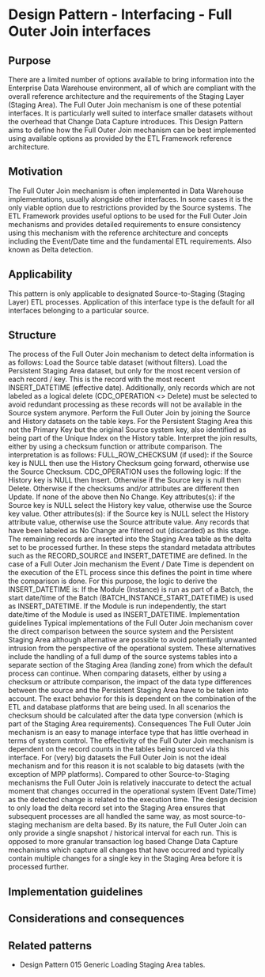 # Design Pattern - Interfacing - Full Outer Join interfaces

## Purpose

There are a limited number of options available to bring information into the Enterprise Data Warehouse environment, all of which are compliant with the overall reference architecture and the requirements of the Staging Layer (Staging Area). The Full Outer Join mechanism is one of these potential interfaces. It is particularly well suited to interface smaller datasets without the overhead that Change Data Capture introduces.  This Design Pattern aims to define how the Full Outer Join mechanism can be best implemented using available options as provided by the ETL Framework reference architecture.

## Motivation

The Full Outer Join mechanism is often implemented in Data Warehouse implementations, usually alongside other interfaces. In some cases it is the only viable option due to restrictions provided by the Source systems. The ETL Framework provides useful options to be used for the Full Outer Join mechanisms and provides detailed requirements to ensure consistency using this mechanism with the reference architecture and concepts including the Event/Date time and the fundamental ETL requirements.
Also known as
Delta detection.

## Applicability

This pattern is only applicable to designated Source-to-Staging (Staging Layer) ETL processes. Application of this interface type is the default for all interfaces belonging to a particular source.

## Structure

The process of the Full Outer Join mechanism to detect delta information is as follows:
Load the Source table dataset (without filters).
Load the Persistent Staging Area dataset, but only for the most recent version of each record / key. This is the record with the most recent INSERT_DATETIME (effective date). Additionally, only records which are not labeled as a logical delete (CDC_OPERATION <> Delete) must be selected to avoid redundant processing as these records will not be available in the Source system anymore.
Perform the Full Outer Join by joining the Source and History datasets on the table keys. For the Persistent Staging Area this not the Primary Key but the original Source system key, also identified as being part of the Unique Index on the History table.
Interpret the join results, either by using a checksum function or attribute comparison.  The interpretation is as follows:
FULL_ROW_CHECKSUM (if used): if the Source key is NULL then use the History Checksum going forward, otherwise use the Source Checksum.
CDC_OPERATION uses the following logic:
If the History key is NULL then Insert.
Otherwise if the Source key is null then Delete.
Otherwise if the checksums and/or attributes are different then Update.
If none of the above then No Change.
Key attributes(s): if the Source key is NULL select the History key value, otherwise use the Source key value.
Other attributes(s): if the Source key is NULL select the History attribute value, otherwise use the Source attribute value.
Any records that have been labeled as No Change are filtered out (discarded) as this stage.
The remaining records are inserted into the Staging Area table as the delta set to be processed further. In these steps the standard metadata attributes such as the RECORD_SOURCE and INSERT_DATETIME are defined.
In the case of a Full Outer Join mechanism the Event / Date Time is dependent on the execution of the ETL process since this defines the point in time where the comparison is done. For this purpose, the logic to derive the INSERT_DATETIME is:
If the Module (Instance) is run as part of a Batch, the start date/time of the Batch (BATCH_INSTANCE_START_DATETIME) is used as INSERT_DATETIME.
If the Module is run independently, the start date/time of the Module is used as INSERT_DATETIME.
Implementation guidelines
Typical implementations of the Full Outer Join mechanism cover the direct comparison between the source system and the Persistent Staging Area although alternative are possible to avoid potentially unwanted intrusion from the perspective of the operational system. These alternatives include the handling of a full dump of the source systems tables into a separate section of the Staging Area (landing zone) from which the default process can continue.
When comparing datasets, either by using a checksum or attribute comparison, the impact of the data type differences between the source and the Persistent Staging Area have to be taken into account. The exact behavior for this is dependent on the combination of the ETL and database platforms that are being used. In all scenarios the checksum should be calculated after the data type conversion (which is part of the Staging Area requirements).
Consequences
The Full Outer Join mechanism is an easy to manage interface type that has little overhead in terms of system control.
The effectivity of the Full Outer Join mechanism is dependent on the record counts in the tables being sourced via this interface. For (very) big datasets the Full Outer Join is not the ideal mechanism and for this reason it is not scalable to big datasets (with the exception of MPP platforms).
Compared to other Source-to-Staging mechanisms the Full Outer Join is relatively inaccurate to detect the actual moment that changes occurred in the operational system (Event Date/Time) as the detected change is related to the execution time.
The design decision to only load the delta record set into the Staging Area ensures that subsequent processes are all handled the same way, as most source-to-staging mechanism are delta based.
By its nature, the Full Outer Join can only provide a single snapshot / historical interval for each run. This is opposed to more granular transaction log based Change Data Capture mechanisms which capture all changes that have occurred and typically contain multiple changes for a single key in the Staging Area before it is processed further.

## Implementation guidelines

## Considerations and consequences

## Related patterns

* Design Pattern 015  Generic  Loading Staging Area tables.
